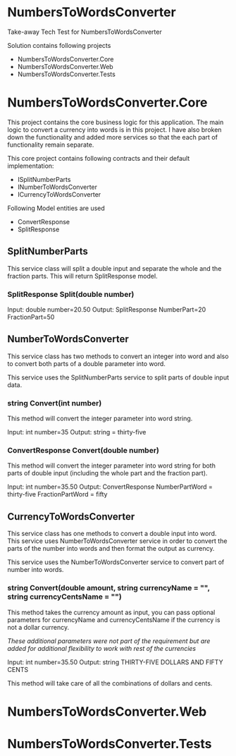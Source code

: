 # NumbersToWordsConverter
Take-away Tech Test for NumbersToWordsConverter

Solution contains following projects
- NumbersToWordsConverter.Core
- NumbersToWordsConverter.Web
- NumbersToWordsConverter.Tests

# NumbersToWordsConverter.Core
This project contains the core business logic for this application. The main logic to convert a currency into words is in this project.
I have also broken down the functionality and added more services so that the each part of functionality remain separate.

This core project contains following contracts and their default implementation:
 - ISplitNumberParts
 - INumberToWordsConverter
 - ICurrencyToWordsConverter

Following Model entities are used
 - ConvertResponse
 - SplitResponse

## SplitNumberParts
This service class will split a double input and separate the whole and the fraction parts. This will return SplitResponse model.

### SplitResponse Split(double number)
Input: double number=20.50
Output: SplitResponse
 NumberPart=20
 FractionPart=50

## NumberToWordsConverter
This service class has two methods to convert an integer into word and also to convert both parts of a double parameter into word.

This service uses the SplitNumberParts service to split parts of double input data.

### string Convert(int number)
This method will convert the integer parameter into word string.

Input: int number=35
Output: string = thirty-five
 
### ConvertResponse Convert(double number)
This method will convert the integer parameter into word string for both parts of double input (including the whole part and the fraction part).

Input: int number=35.50
Output: ConvertResponse
 NumberPartWord = thirty-five
 FractionPartWord = fifty

## CurrencyToWordsConverter
This service class has one methods to convert a double input into word. This service uses NumberToWordsConverter service in order to convert the parts of the number into words and then format the output as currency. 

This service uses the NumberToWordsConverter service to convert part of number into words.

### string Convert(double amount, string currencyName = "", string currencyCentsName = "")
This method takes the currency amount as input, you can pass optional parameters for currencyName and currencyCentsName if the currency is not a dollar currency.

_These additional parameters were not part of the requirement but are added for additional flexibility to work with rest of the currencies_

Input: int number=35.50
Output: string THIRTY-FIVE DOLLARS AND FIFTY CENTS

This method will take care of all the combinations of dollars and cents.

# NumbersToWordsConverter.Web

# NumbersToWordsConverter.Tests
